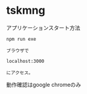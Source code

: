 # tskmng

アプリケーションスタート方法

    npm run exe

    ブラウザで
    
    localhost:3000
    
    にアクセス。

動作確認はgoogle chromeのみ
